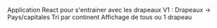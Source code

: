 Application React pour s'entrainer avec les drapeaux
V1 : Drapeaux -> Pays/capitales
    Tri par continent
    Affichage de tous ou 1 drapeau